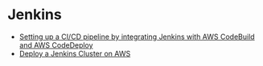 # Jenkins 

* [Setting up a CI/CD pipeline by integrating Jenkins with AWS CodeBuild and AWS CodeDeploy](https://aws.amazon.com/blogs/devops/setting-up-a-ci-cd-pipeline-by-integrating-jenkins-with-aws-codebuild-and-aws-codedeploy/)
* [Deploy a Jenkins Cluster on AWS](https://read.acloud.guru/deploy-a-jenkins-cluster-on-aws-35dcf66a1eca)

